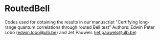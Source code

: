 # RoutedBell
Codes used for obtaining the results in our manuscript "Certifying long-range quantum correlations through routed Bell test"
Authors: Edwin Peter Lobo (edwin.lobo@ulb.be) and Jef Pauwels (jef.pauwels@ulb.be)
